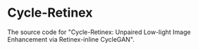 # Cycle-Retinex
The source code for "Cycle-Retinex: Unpaired Low-light Image Enhancement via Retinex-inline CycleGAN".
